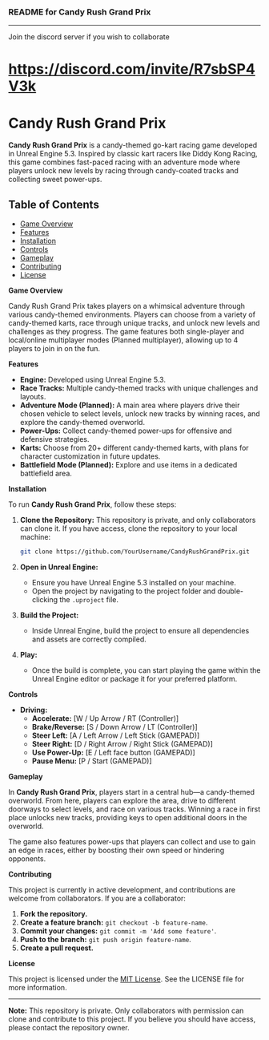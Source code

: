 ### README for **Candy Rush Grand Prix**

---
 Join the discord server if you wish to collaborate 
 # **https://discord.com/invite/R7sbSP4V3k**

# **Candy Rush Grand Prix**

**Candy Rush Grand Prix** is a candy-themed go-kart racing game developed in Unreal Engine 5.3. Inspired by classic kart racers like Diddy Kong Racing, this game combines fast-paced racing with an adventure mode where players unlock new levels by racing through candy-coated tracks and collecting sweet power-ups.

## **Table of Contents**

- [Game Overview](#game-overview)
- [Features](#features)
- [Installation](#installation)
- [Controls](#controls)
- [Gameplay](#gameplay)
- [Contributing](#contributing)
- [License](#license)

 **Game Overview**

Candy Rush Grand Prix takes players on a whimsical adventure through various candy-themed environments. 
Players can choose from a variety of candy-themed karts, race through unique tracks, and unlock new levels and challenges as they progress. 
The game features both single-player and local/online multiplayer modes (Planned multiplayer), 
allowing up to 4 players to join in on the fun.

 **Features**

- **Engine:** Developed using Unreal Engine 5.3.
- **Race Tracks:** Multiple candy-themed tracks with unique challenges and layouts.
- **Adventure Mode (Planned):** A main area where players drive their chosen vehicle to select levels, unlock new tracks by winning races, and explore the candy-themed overworld.
- **Power-Ups:** Collect candy-themed power-ups for offensive and defensive strategies.
- **Karts:** Choose from 20+ different candy-themed karts, with plans for character customization in future updates.
- **Battlefield Mode (Planned):** Explore and use items in a dedicated battlefield area.

**Installation**

To run **Candy Rush Grand Prix**, follow these steps:

1. **Clone the Repository:** This repository is private, and only collaborators can clone it. If you have access, clone the repository to your local machine:

    ```bash
    git clone https://github.com/YourUsername/CandyRushGrandPrix.git
    ```

2. **Open in Unreal Engine:** 
   - Ensure you have Unreal Engine 5.3 installed on your machine.
   - Open the project by navigating to the project folder and double-clicking the `.uproject` file.

3. **Build the Project:** 
   - Inside Unreal Engine, build the project to ensure all dependencies and assets are correctly compiled.

4. **Play:** 
   - Once the build is complete, you can start playing the game within the Unreal Engine editor or package it for your preferred platform.

**Controls**

- **Driving:**  
  - **Accelerate:** [W / Up Arrow / RT (Controller)]
  - **Brake/Reverse:** [S / Down Arrow / LT (Controller)]
  - **Steer Left:** [A / Left Arrow / Left Stick (GAMEPAD)]
  - **Steer Right:** [D / Right Arrow / Right Stick (GAMEPAD)]
  - **Use Power-Up:** [E / Left face button (GAMEPAD)]
  - **Pause Menu:** [P / Start (GAMEPAD)]

**Gameplay**

In **Candy Rush Grand Prix**, players start in a central hub—a candy-themed overworld. 
From here, players can explore the area, drive to different doorways to select levels, and race on various tracks. 
Winning a race in first place unlocks new tracks, providing keys to open additional doors in the overworld.

The game also features power-ups that players can collect and use to gain an edge in races,
either by boosting their own speed or hindering opponents.

 **Contributing**

This project is currently in active development, and contributions are welcome from collaborators. If you are a collaborator:

1. **Fork the repository.**
2. **Create a feature branch:** `git checkout -b feature-name`.
3. **Commit your changes:** `git commit -m 'Add some feature'`.
4. **Push to the branch:** `git push origin feature-name`.
5. **Create a pull request.**

**License**

This project is licensed under the [MIT License](LICENSE). See the LICENSE file for more information.

---

**Note:** This repository is private. Only collaborators with permission can clone and contribute to this project. If you believe you should have access, please contact the repository owner.
